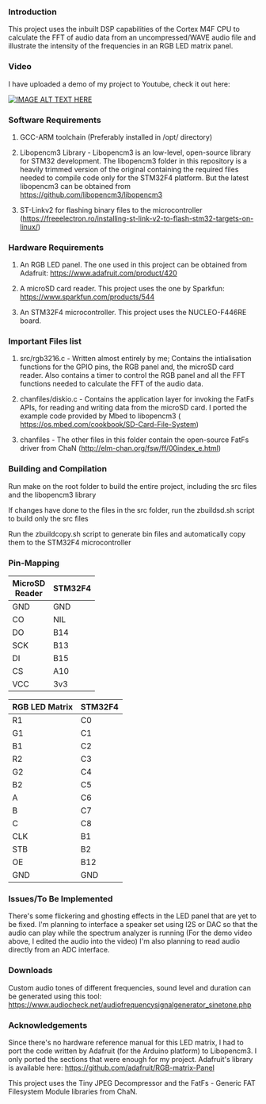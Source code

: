 <h3>Introduction</h3>

This project uses the inbuilt DSP capabilities of the Cortex M4F CPU to calculate the FFT of audio data from an uncompressed/WAVE audio file and illustrate the intensity of the frequencies in an RGB LED matrix panel.

<h3>Video</h3>

I have uploaded a demo of my project to Youtube, check it out here: 

[![IMAGE ALT TEXT HERE](https://img.youtube.com/vi/9FIgD8RN5yE/0.jpg)](https://www.youtube.com/watch?v=9FIgD8RN5yE)


<h3>Software Requirements</h3>

1. GCC-ARM toolchain (Preferably installed in /opt/ directory)

2. Libopencm3 Library - Libopencm3 is an low-level, open-source library for STM32 development. The libopencm3 folder in this repository is a heavily trimmed version of the original containing the required files needed to compile code only for the STM32F4 platform. But the latest libopencm3 can be obtained from https://github.com/libopencm3/libopencm3

3. ST-Linkv2 for flashing binary files to the microcontroller (https://freeelectron.ro/installing-st-link-v2-to-flash-stm32-targets-on-linux/)

<h3>Hardware Requirements</h3>

1. An RGB LED panel. The one used in this project can be obtained from Adafruit: https://www.adafruit.com/product/420

2. A microSD card reader. This project uses the one by Sparkfun: https://www.sparkfun.com/products/544

3. An STM32F4 microcontroller. This project uses the NUCLEO-F446RE board.

<h3>Important Files list</h3>

1. src/rgb3216.c - Written almost entirely by me; Contains the intialisation functions for the GPIO pins, the RGB panel and, the microSD card reader. Also contains a timer to control the RGB panel and all the FFT functions needed to calculate the FFT of the audio data.

2. chanfiles/diskio.c - Contains the application layer for invoking the FatFs APIs, for reading and writing data from the microSD card. I ported the example code provided by Mbed to libopencm3 ( https://os.mbed.com/cookbook/SD-Card-File-System)

3. chanfiles - The other files in this folder contain the open-source FatFs driver from ChaN (http://elm-chan.org/fsw/ff/00index_e.html)


<h3>Building and Compilation</h3>

Run make on the root folder to build the entire project, including the src files and the libopencm3 library

If changes have done to the files in the src folder, run the zbuildsd.sh script to build only the src files

Run the zbuildcopy.sh script to generate bin files and automatically copy them to the STM32F4 microcontroller

<h3>Pin-Mapping</h3>

<table>
<thead>
  <tr>
    <th>MicroSD <br>Reader</th>
    <th>STM32F4</th>
  </tr>
</thead>
<tbody>
  <tr>
    <td>GND</td>
    <td>GND</td>
  </tr>
  <tr>
    <td>CO</td>
    <td>NIL</td>
  </tr>
  <tr>
    <td>DO</td>
    <td>B14</td>
  </tr>
  <tr>
    <td>SCK</td>
    <td>B13</td>
  </tr>
  <tr>
    <td>DI</td>
    <td>B15</td>
  </tr>
  <tr>
    <td>CS</td>
    <td>A10</td>
  </tr>
  <tr>
    <td>VCC</td>
    <td>3v3</td>
  </tr>
</tbody>
</table>


<table>
<thead>
  <tr>
    <th>RGB LED Matrix</th>
    <th>STM32F4</th>
  </tr>
</thead>
<tbody>
  <tr>
    <td>R1</td>
    <td>C0</td>
  </tr>
  <tr>
    <td>G1</td>
    <td>C1</td>
  </tr>
  <tr>
    <td>B1</td>
    <td>C2</td>
  </tr>
  <tr>
    <td>R2</td>
    <td>C3</td>
  </tr>
  <tr>
    <td>G2</td>
    <td>C4</td>
  </tr>
  <tr>
    <td>B2</td>
    <td>C5</td>
  </tr>
  <tr>
    <td>A</td>
    <td>C6</td>
  </tr>
  <tr>
    <td>B</td>
    <td>C7</td>
  </tr>
  <tr>
    <td>C</td>
    <td>C8</td>
  </tr>
  <tr>
    <td>CLK</td>
    <td>B1</td>
  </tr>
  <tr>
    <td>STB</td>
    <td>B2</td>
  </tr>
  <tr>
    <td>OE</td>
    <td>B12</td>
  </tr>
  <tr>
    <td>GND</td>
    <td>GND</td>
  </tr>
</tbody>
</table>



<h3>Issues/To Be Implemented</h3>

There's some flickering and ghosting effects in the LED panel that are yet to be fixed.
I'm planning to interface a speaker set using I2S or DAC so that the audio can play while the spectrum analyzer is running (For the demo video above, I edited the audio into the video)
I'm also planning to read audio directly from an ADC interface.

<h3>Downloads</h3>

Custom audio tones of different frequencies, sound level and duration can be generated using this tool: https://www.audiocheck.net/audiofrequencysignalgenerator_sinetone.php

<h3>Acknowledgements</h3>

Since there's no hardware reference manual for this LED matrix, I had to port the code written by Adafruit (for the Arduino platform) to Libopencm3. I only ported the sections that were enough for my project. Adafruit's library is available here: https://github.com/adafruit/RGB-matrix-Panel

This project uses the Tiny JPEG Decompressor and the FatFs - Generic FAT Filesystem Module libraries from ChaN.
